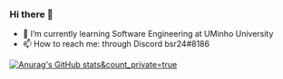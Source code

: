 ### Hi there 👋

- 🌱 I’m currently learning Software Engineering at UMinho University 
- 📫 How to reach me: through Discord bsr24#8186

[![Anurag's GitHub stats](https://github-readme-stats.vercel.app/api?username=beasrodrigues24)&count_private=true](https://github.com/anuraghazra/github-readme-stats)

<!--
**beasrodrigues24/beasrodrigues24** is a ✨ _special_ ✨ repository because its `README.md` (this file) appears on your GitHub profile.

Here are some ideas to get you started:

- 🔭 I’m currently working on ...

- 👯 I’m looking to collaborate on ...
- 🤔 I’m looking for help with ...
- 💬 Ask me about ...

- 😄 Pronouns: ...
- ⚡ Fun fact: ...
-->
